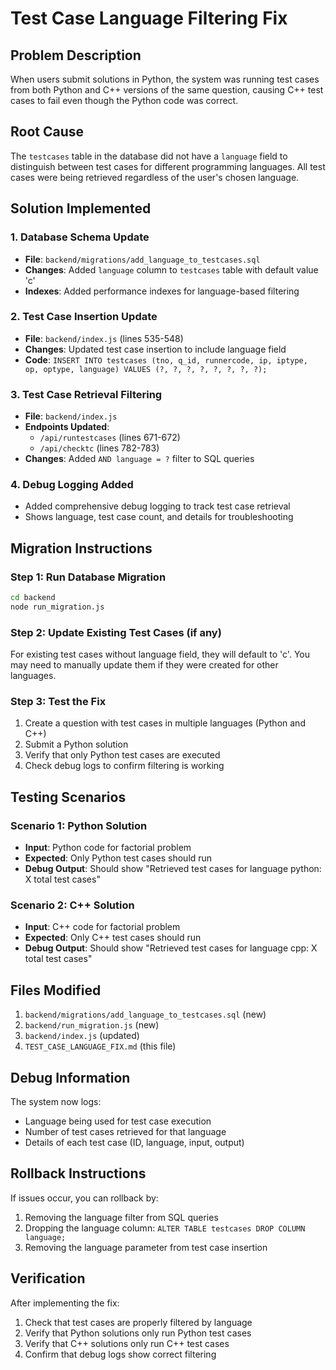 # Test Case Language Filtering Fix

## Problem Description

When users submit solutions in Python, the system was running test cases from both Python and C++ versions of the same question, causing C++ test cases to fail even though the Python code was correct.

## Root Cause

The `testcases` table in the database did not have a `language` field to distinguish between test cases for different programming languages. All test cases were being retrieved regardless of the user's chosen language.

## Solution Implemented

### 1. Database Schema Update

- **File**: `backend/migrations/add_language_to_testcases.sql`
- **Changes**: Added `language` column to `testcases` table with default value 'c'
- **Indexes**: Added performance indexes for language-based filtering

### 2. Test Case Insertion Update

- **File**: `backend/index.js` (lines 535-548)
- **Changes**: Updated test case insertion to include language field
- **Code**: `INSERT INTO testcases (tno, q_id, runnercode, ip, iptype, op, optype, language) VALUES (?, ?, ?, ?, ?, ?, ?, ?);`

### 3. Test Case Retrieval Filtering

- **File**: `backend/index.js`
- **Endpoints Updated**:
  - `/api/runtestcases` (lines 671-672)
  - `/api/checktc` (lines 782-783)
- **Changes**: Added `AND language = ?` filter to SQL queries

### 4. Debug Logging Added

- Added comprehensive debug logging to track test case retrieval
- Shows language, test case count, and details for troubleshooting

## Migration Instructions

### Step 1: Run Database Migration

```bash
cd backend
node run_migration.js
```

### Step 2: Update Existing Test Cases (if any)

For existing test cases without language field, they will default to 'c'. You may need to manually update them if they were created for other languages.

### Step 3: Test the Fix

1. Create a question with test cases in multiple languages (Python and C++)
2. Submit a Python solution
3. Verify that only Python test cases are executed
4. Check debug logs to confirm filtering is working

## Testing Scenarios

### Scenario 1: Python Solution

- **Input**: Python code for factorial problem
- **Expected**: Only Python test cases should run
- **Debug Output**: Should show "Retrieved test cases for language python: X total test cases"

### Scenario 2: C++ Solution

- **Input**: C++ code for factorial problem
- **Expected**: Only C++ test cases should run
- **Debug Output**: Should show "Retrieved test cases for language cpp: X total test cases"

## Files Modified

1. `backend/migrations/add_language_to_testcases.sql` (new)
2. `backend/run_migration.js` (new)
3. `backend/index.js` (updated)
4. `TEST_CASE_LANGUAGE_FIX.md` (this file)

## Debug Information

The system now logs:

- Language being used for test case execution
- Number of test cases retrieved for that language
- Details of each test case (ID, language, input, output)

## Rollback Instructions

If issues occur, you can rollback by:

1. Removing the language filter from SQL queries
2. Dropping the language column: `ALTER TABLE testcases DROP COLUMN language;`
3. Removing the language parameter from test case insertion

## Verification

After implementing the fix:

1. Check that test cases are properly filtered by language
2. Verify that Python solutions only run Python test cases
3. Verify that C++ solutions only run C++ test cases
4. Confirm that debug logs show correct filtering

